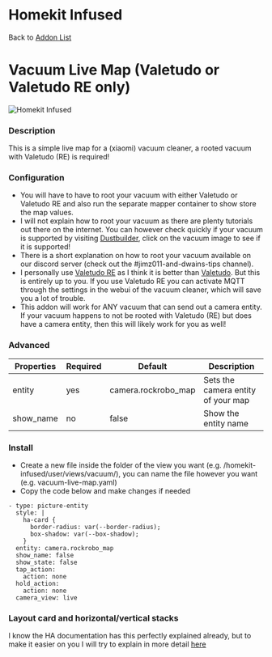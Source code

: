 # Homekit Infused

Back to [Addon List](../addon_list.md)

# Vacuum Live Map (Valetudo or Valetudo RE only)
![Homekit Infused](../images/vacuum-live-map.png)

### Description
This is a simple live map for a (xiaomi) vacuum cleaner, a rooted vacuum with Valetudo (RE) is required!

### Configuration
- You will have to have to root your vacuum with either Valetudo or Valetudo RE and also run the separate mapper container to show store the map values.
- I will not explain how to root your vacuum as there are plenty tutorials out there on the internet. You can however check quickly if your vacuum is supported by visiting [Dustbuilder](https://builder.dontvacuum.me/), click on the vacuum image to see if it is supported!
- There is a short explanation on how to root your vacuum available on our discord server (check out the #jimz011-and-dwains-tips channel).
- I personally use [Valetudo RE](https://github.com/rand256/valetudo) as I think it is better than [Valetudo](https://github.com/Hypfer/Valetudo). But this is entirely up to you. If you use Valetudo RE you can activate MQTT through the settings in the webui of the vacuum cleaner, which will save you a lot of trouble.
- This addon will work for ANY vacuum that can send out a camera entity. If your vacuum happens to not be rooted with Valetudo (RE) but does have a camera entity, then this will likely work for you as well!

### Advanced

| Properties | Required | Default | Description |
|----------------------------------|-------------|----------------------------------|----------------------------------------------------------------------------------------------------------------------------------------------------------------------|
| entity | yes | camera.rockrobo_map | Sets the camera entity of your map |
| show_name | no | false | Show the entity name |

### Install
- Create a new file inside the folder of the view you want (e.g. /homekit-infused/user/views/vacuum/), you can name the file however you want (e.g. vacuum-live-map.yaml)
- Copy the code below and make changes if needed

```
- type: picture-entity
  style: |
    ha-card {
      border-radius: var(--border-radius);
      box-shadow: var(--box-shadow);
    }
  entity: camera.rockrobo_map
  show_name: false
  show_state: false
  tap_action:
    action: none
  hold_action:
    action: none
  camera_view: live
```

### Layout card and horizontal/vertical stacks
I know the HA documentation has this perfectly explained already, but to make it easier on you I will try to explain in more detail [here](../addons/stacks.md)
